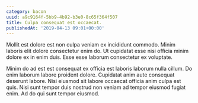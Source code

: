 ```yaml
---
category: bacon
uuid: a9c9164f-5bb9-4b92-b3e0-8c65f364f507
title: Culpa consequat est occaecat.
publishedAt: '2019-04-13 09:01+00:00'
---
```


Mollit est dolore est non culpa veniam ex incididunt commodo. Minim laboris elit dolore consectetur enim do. Ut cupidatat esse nisi officia minim dolore ex in enim duis. Esse esse laborum consectetur ex voluptate.

Minim do ad est est consequat ex officia est laboris laborum nulla cillum. Do enim laborum labore proident dolore. Cupidatat anim aute consequat deserunt labore. Nisi eiusmod sit labore occaecat officia anim culpa est quis. Nisi sunt tempor duis nostrud non veniam ad tempor eiusmod fugiat enim. Ad do qui sunt tempor eiusmod.